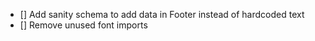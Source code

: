 - [] Add sanity schema to add data in Footer instead of hardcoded text
- [] Remove unused font imports

